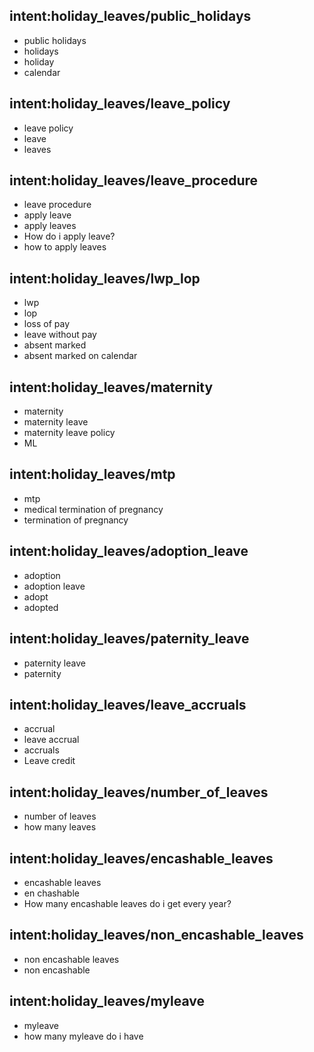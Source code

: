 ## intent:holiday_leaves/public_holidays
- public holidays
- holidays
- holiday
- calendar

## intent:holiday_leaves/leave_policy
- leave policy
- leave
- leaves

## intent:holiday_leaves/leave_procedure
- leave procedure
- apply leave
- apply leaves
- How do i apply leave?
- how to apply leaves

## intent:holiday_leaves/lwp_lop
- lwp
- lop
- loss of pay
- leave without pay
- absent marked
- absent marked on calendar

## intent:holiday_leaves/maternity
- maternity
- maternity leave
- maternity leave policy
- ML

 ## intent:holiday_leaves/mtp
- mtp
- medical termination of pregnancy
- termination of pregnancy

## intent:holiday_leaves/adoption_leave
- adoption
- adoption leave
- adopt
- adopted

## intent:holiday_leaves/paternity_leave
- paternity leave
- paternity

## intent:holiday_leaves/leave_accruals 
- accrual
- leave accrual
- accruals
- Leave credit

## intent:holiday_leaves/number_of_leaves 
- number of leaves
- how many leaves

## intent:holiday_leaves/encashable_leaves 
- encashable leaves
- en chashable
- How many encashable leaves do i get every year?

## intent:holiday_leaves/non_encashable_leaves 
- non encashable leaves
- non encashable

## intent:holiday_leaves/myleave
- myleave
- how many myleave do i have
